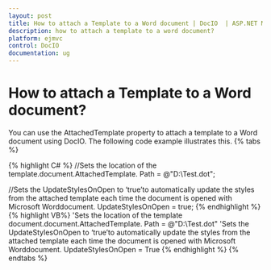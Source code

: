 ```yaml
---
layout: post
title: How to attach a Template to a Word document | DocIO  | ASP.NET MVC | Syncfusion
description: how to attach a template to a word document?
platform: ejmvc 
control: DocIO 
documentation: ug
---
```


# How to attach a Template to a Word document?

You can use the AttachedTemplate property to attach a template to a Word document using DocIO. The following code example illustrates this.
{% tabs %}

{% highlight C# %}
//Sets the location of the template.document.AttachedTemplate.
Path = @"D:\Test.dot";

//Sets the UpdateStylesOnOpen to ‘true’to automatically update the styles from the attached template each time the document is opened with Microsoft Worddocument.
UpdateStylesOnOpen = true;
{% endhighlight %}
{% highlight VB%}
'Sets the location of the template document.document.AttachedTemplate.
Path = @"D:\Test.dot"
'Sets the UpdateStylesOnOpen to ‘true’to automatically update the styles from the attached template each time the document is opened with Microsoft Worddocument.
UpdateStylesOnOpen = True
{% endhighlight %}
{% endtabs %} 

